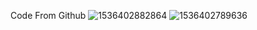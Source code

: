 Code From Github
![1536402882864](https://github.com/offpic/Video-Palyer-STM32/assets/31142397/fc43520b-6bfc-460c-b251-ee5a70040c6c)
![1536402789636](https://github.com/offpic/Video-Palyer-STM32/assets/31142397/321da163-07a8-4d48-ad83-4803a9356e5c)
